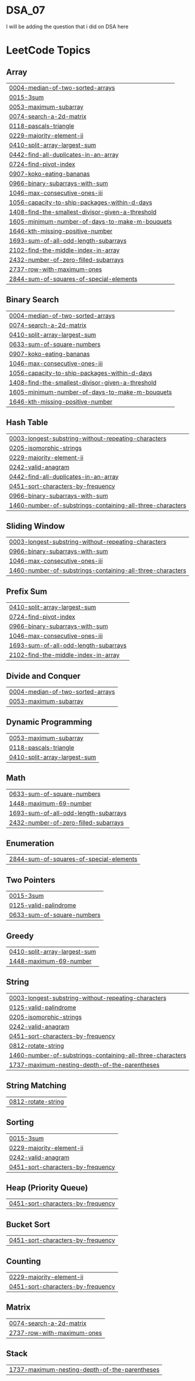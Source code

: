 # DSA_07
I will be adding the question that i did on DSA here 

<!---LeetCode Topics Start-->
# LeetCode Topics
## Array
|  |
| ------- |
| [0004-median-of-two-sorted-arrays](https://github.com/Sambhav0707/DSA_07/tree/master/0004-median-of-two-sorted-arrays) |
| [0015-3sum](https://github.com/Sambhav0707/DSA_07/tree/master/0015-3sum) |
| [0053-maximum-subarray](https://github.com/Sambhav0707/DSA_07/tree/master/0053-maximum-subarray) |
| [0074-search-a-2d-matrix](https://github.com/Sambhav0707/DSA_07/tree/master/0074-search-a-2d-matrix) |
| [0118-pascals-triangle](https://github.com/Sambhav0707/DSA_07/tree/master/0118-pascals-triangle) |
| [0229-majority-element-ii](https://github.com/Sambhav0707/DSA_07/tree/master/0229-majority-element-ii) |
| [0410-split-array-largest-sum](https://github.com/Sambhav0707/DSA_07/tree/master/0410-split-array-largest-sum) |
| [0442-find-all-duplicates-in-an-array](https://github.com/Sambhav0707/DSA_07/tree/master/0442-find-all-duplicates-in-an-array) |
| [0724-find-pivot-index](https://github.com/Sambhav0707/DSA_07/tree/master/0724-find-pivot-index) |
| [0907-koko-eating-bananas](https://github.com/Sambhav0707/DSA_07/tree/master/0907-koko-eating-bananas) |
| [0966-binary-subarrays-with-sum](https://github.com/Sambhav0707/DSA_07/tree/master/0966-binary-subarrays-with-sum) |
| [1046-max-consecutive-ones-iii](https://github.com/Sambhav0707/DSA_07/tree/master/1046-max-consecutive-ones-iii) |
| [1056-capacity-to-ship-packages-within-d-days](https://github.com/Sambhav0707/DSA_07/tree/master/1056-capacity-to-ship-packages-within-d-days) |
| [1408-find-the-smallest-divisor-given-a-threshold](https://github.com/Sambhav0707/DSA_07/tree/master/1408-find-the-smallest-divisor-given-a-threshold) |
| [1605-minimum-number-of-days-to-make-m-bouquets](https://github.com/Sambhav0707/DSA_07/tree/master/1605-minimum-number-of-days-to-make-m-bouquets) |
| [1646-kth-missing-positive-number](https://github.com/Sambhav0707/DSA_07/tree/master/1646-kth-missing-positive-number) |
| [1693-sum-of-all-odd-length-subarrays](https://github.com/Sambhav0707/DSA_07/tree/master/1693-sum-of-all-odd-length-subarrays) |
| [2102-find-the-middle-index-in-array](https://github.com/Sambhav0707/DSA_07/tree/master/2102-find-the-middle-index-in-array) |
| [2432-number-of-zero-filled-subarrays](https://github.com/Sambhav0707/DSA_07/tree/master/2432-number-of-zero-filled-subarrays) |
| [2737-row-with-maximum-ones](https://github.com/Sambhav0707/DSA_07/tree/master/2737-row-with-maximum-ones) |
| [2844-sum-of-squares-of-special-elements](https://github.com/Sambhav0707/DSA_07/tree/master/2844-sum-of-squares-of-special-elements) |
## Binary Search
|  |
| ------- |
| [0004-median-of-two-sorted-arrays](https://github.com/Sambhav0707/DSA_07/tree/master/0004-median-of-two-sorted-arrays) |
| [0074-search-a-2d-matrix](https://github.com/Sambhav0707/DSA_07/tree/master/0074-search-a-2d-matrix) |
| [0410-split-array-largest-sum](https://github.com/Sambhav0707/DSA_07/tree/master/0410-split-array-largest-sum) |
| [0633-sum-of-square-numbers](https://github.com/Sambhav0707/DSA_07/tree/master/0633-sum-of-square-numbers) |
| [0907-koko-eating-bananas](https://github.com/Sambhav0707/DSA_07/tree/master/0907-koko-eating-bananas) |
| [1046-max-consecutive-ones-iii](https://github.com/Sambhav0707/DSA_07/tree/master/1046-max-consecutive-ones-iii) |
| [1056-capacity-to-ship-packages-within-d-days](https://github.com/Sambhav0707/DSA_07/tree/master/1056-capacity-to-ship-packages-within-d-days) |
| [1408-find-the-smallest-divisor-given-a-threshold](https://github.com/Sambhav0707/DSA_07/tree/master/1408-find-the-smallest-divisor-given-a-threshold) |
| [1605-minimum-number-of-days-to-make-m-bouquets](https://github.com/Sambhav0707/DSA_07/tree/master/1605-minimum-number-of-days-to-make-m-bouquets) |
| [1646-kth-missing-positive-number](https://github.com/Sambhav0707/DSA_07/tree/master/1646-kth-missing-positive-number) |
## Hash Table
|  |
| ------- |
| [0003-longest-substring-without-repeating-characters](https://github.com/Sambhav0707/DSA_07/tree/master/0003-longest-substring-without-repeating-characters) |
| [0205-isomorphic-strings](https://github.com/Sambhav0707/DSA_07/tree/master/0205-isomorphic-strings) |
| [0229-majority-element-ii](https://github.com/Sambhav0707/DSA_07/tree/master/0229-majority-element-ii) |
| [0242-valid-anagram](https://github.com/Sambhav0707/DSA_07/tree/master/0242-valid-anagram) |
| [0442-find-all-duplicates-in-an-array](https://github.com/Sambhav0707/DSA_07/tree/master/0442-find-all-duplicates-in-an-array) |
| [0451-sort-characters-by-frequency](https://github.com/Sambhav0707/DSA_07/tree/master/0451-sort-characters-by-frequency) |
| [0966-binary-subarrays-with-sum](https://github.com/Sambhav0707/DSA_07/tree/master/0966-binary-subarrays-with-sum) |
| [1460-number-of-substrings-containing-all-three-characters](https://github.com/Sambhav0707/DSA_07/tree/master/1460-number-of-substrings-containing-all-three-characters) |
## Sliding Window
|  |
| ------- |
| [0003-longest-substring-without-repeating-characters](https://github.com/Sambhav0707/DSA_07/tree/master/0003-longest-substring-without-repeating-characters) |
| [0966-binary-subarrays-with-sum](https://github.com/Sambhav0707/DSA_07/tree/master/0966-binary-subarrays-with-sum) |
| [1046-max-consecutive-ones-iii](https://github.com/Sambhav0707/DSA_07/tree/master/1046-max-consecutive-ones-iii) |
| [1460-number-of-substrings-containing-all-three-characters](https://github.com/Sambhav0707/DSA_07/tree/master/1460-number-of-substrings-containing-all-three-characters) |
## Prefix Sum
|  |
| ------- |
| [0410-split-array-largest-sum](https://github.com/Sambhav0707/DSA_07/tree/master/0410-split-array-largest-sum) |
| [0724-find-pivot-index](https://github.com/Sambhav0707/DSA_07/tree/master/0724-find-pivot-index) |
| [0966-binary-subarrays-with-sum](https://github.com/Sambhav0707/DSA_07/tree/master/0966-binary-subarrays-with-sum) |
| [1046-max-consecutive-ones-iii](https://github.com/Sambhav0707/DSA_07/tree/master/1046-max-consecutive-ones-iii) |
| [1693-sum-of-all-odd-length-subarrays](https://github.com/Sambhav0707/DSA_07/tree/master/1693-sum-of-all-odd-length-subarrays) |
| [2102-find-the-middle-index-in-array](https://github.com/Sambhav0707/DSA_07/tree/master/2102-find-the-middle-index-in-array) |
## Divide and Conquer
|  |
| ------- |
| [0004-median-of-two-sorted-arrays](https://github.com/Sambhav0707/DSA_07/tree/master/0004-median-of-two-sorted-arrays) |
| [0053-maximum-subarray](https://github.com/Sambhav0707/DSA_07/tree/master/0053-maximum-subarray) |
## Dynamic Programming
|  |
| ------- |
| [0053-maximum-subarray](https://github.com/Sambhav0707/DSA_07/tree/master/0053-maximum-subarray) |
| [0118-pascals-triangle](https://github.com/Sambhav0707/DSA_07/tree/master/0118-pascals-triangle) |
| [0410-split-array-largest-sum](https://github.com/Sambhav0707/DSA_07/tree/master/0410-split-array-largest-sum) |
## Math
|  |
| ------- |
| [0633-sum-of-square-numbers](https://github.com/Sambhav0707/DSA_07/tree/master/0633-sum-of-square-numbers) |
| [1448-maximum-69-number](https://github.com/Sambhav0707/DSA_07/tree/master/1448-maximum-69-number) |
| [1693-sum-of-all-odd-length-subarrays](https://github.com/Sambhav0707/DSA_07/tree/master/1693-sum-of-all-odd-length-subarrays) |
| [2432-number-of-zero-filled-subarrays](https://github.com/Sambhav0707/DSA_07/tree/master/2432-number-of-zero-filled-subarrays) |
## Enumeration
|  |
| ------- |
| [2844-sum-of-squares-of-special-elements](https://github.com/Sambhav0707/DSA_07/tree/master/2844-sum-of-squares-of-special-elements) |
## Two Pointers
|  |
| ------- |
| [0015-3sum](https://github.com/Sambhav0707/DSA_07/tree/master/0015-3sum) |
| [0125-valid-palindrome](https://github.com/Sambhav0707/DSA_07/tree/master/0125-valid-palindrome) |
| [0633-sum-of-square-numbers](https://github.com/Sambhav0707/DSA_07/tree/master/0633-sum-of-square-numbers) |
## Greedy
|  |
| ------- |
| [0410-split-array-largest-sum](https://github.com/Sambhav0707/DSA_07/tree/master/0410-split-array-largest-sum) |
| [1448-maximum-69-number](https://github.com/Sambhav0707/DSA_07/tree/master/1448-maximum-69-number) |
## String
|  |
| ------- |
| [0003-longest-substring-without-repeating-characters](https://github.com/Sambhav0707/DSA_07/tree/master/0003-longest-substring-without-repeating-characters) |
| [0125-valid-palindrome](https://github.com/Sambhav0707/DSA_07/tree/master/0125-valid-palindrome) |
| [0205-isomorphic-strings](https://github.com/Sambhav0707/DSA_07/tree/master/0205-isomorphic-strings) |
| [0242-valid-anagram](https://github.com/Sambhav0707/DSA_07/tree/master/0242-valid-anagram) |
| [0451-sort-characters-by-frequency](https://github.com/Sambhav0707/DSA_07/tree/master/0451-sort-characters-by-frequency) |
| [0812-rotate-string](https://github.com/Sambhav0707/DSA_07/tree/master/0812-rotate-string) |
| [1460-number-of-substrings-containing-all-three-characters](https://github.com/Sambhav0707/DSA_07/tree/master/1460-number-of-substrings-containing-all-three-characters) |
| [1737-maximum-nesting-depth-of-the-parentheses](https://github.com/Sambhav0707/DSA_07/tree/master/1737-maximum-nesting-depth-of-the-parentheses) |
## String Matching
|  |
| ------- |
| [0812-rotate-string](https://github.com/Sambhav0707/DSA_07/tree/master/0812-rotate-string) |
## Sorting
|  |
| ------- |
| [0015-3sum](https://github.com/Sambhav0707/DSA_07/tree/master/0015-3sum) |
| [0229-majority-element-ii](https://github.com/Sambhav0707/DSA_07/tree/master/0229-majority-element-ii) |
| [0242-valid-anagram](https://github.com/Sambhav0707/DSA_07/tree/master/0242-valid-anagram) |
| [0451-sort-characters-by-frequency](https://github.com/Sambhav0707/DSA_07/tree/master/0451-sort-characters-by-frequency) |
## Heap (Priority Queue)
|  |
| ------- |
| [0451-sort-characters-by-frequency](https://github.com/Sambhav0707/DSA_07/tree/master/0451-sort-characters-by-frequency) |
## Bucket Sort
|  |
| ------- |
| [0451-sort-characters-by-frequency](https://github.com/Sambhav0707/DSA_07/tree/master/0451-sort-characters-by-frequency) |
## Counting
|  |
| ------- |
| [0229-majority-element-ii](https://github.com/Sambhav0707/DSA_07/tree/master/0229-majority-element-ii) |
| [0451-sort-characters-by-frequency](https://github.com/Sambhav0707/DSA_07/tree/master/0451-sort-characters-by-frequency) |
## Matrix
|  |
| ------- |
| [0074-search-a-2d-matrix](https://github.com/Sambhav0707/DSA_07/tree/master/0074-search-a-2d-matrix) |
| [2737-row-with-maximum-ones](https://github.com/Sambhav0707/DSA_07/tree/master/2737-row-with-maximum-ones) |
## Stack
|  |
| ------- |
| [1737-maximum-nesting-depth-of-the-parentheses](https://github.com/Sambhav0707/DSA_07/tree/master/1737-maximum-nesting-depth-of-the-parentheses) |
<!---LeetCode Topics End-->